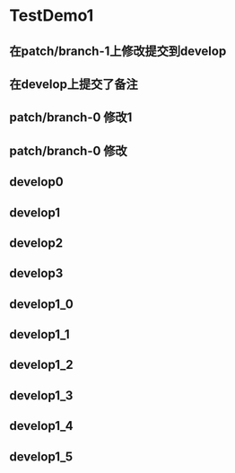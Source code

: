 # TestDemo1
## 在patch/branch-1上修改提交到develop
## 在develop上提交了备注
## patch/branch-0 修改1
## patch/branch-0 修改
## develop0
## develop1
## develop2
## develop3
## develop1_0
## develop1_1
## develop1_2
## develop1_3
## develop1_4
## develop1_5

